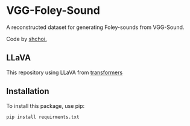 # VGG-Foley-Sound
A reconstructed dataset for generating Foley-sounds from VGG-Sound.

Code by [shchoi.](https://github.com/conscious-choi)

## LLaVA

This repository using LLaVA from [transformers](https://huggingface.co/)

## Installation

To install this package, use pip:

```bash
pip install requirments.txt
